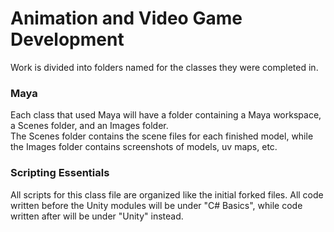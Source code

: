 # Animation and Video Game Development
Work is divided into folders named for the classes they were completed in.  
### Maya
Each class that used Maya will have a folder containing a Maya workspace, a Scenes folder, and an Images folder.  
The Scenes folder contains the scene files for each finished model, while the Images folder contains screenshots of models, uv maps, etc. 

### Scripting Essentials
All scripts for this class file are organized like the initial forked files. All code written before the Unity modules will be under "C# Basics", while code written after will be under "Unity" instead.
